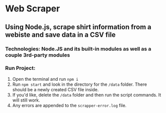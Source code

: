 # Web Scraper
## Using Node.js, scrape shirt information from a webiste and save data in a CSV file

### Technologies: Node.JS and its built-in modules as well as a couple 3rd-party modules
### Run Project: 
  1. Open the terminal and run `npm i`
  2. Run `npm start` and look in the directory for the `/data` folder. There should be a newly created CSV file inside. 
  3. If you'd like, delete the `/data` folder and then run the script commands. It will still work. 
  3. Any errors are appended to the `scrapper-error.log` file. 
